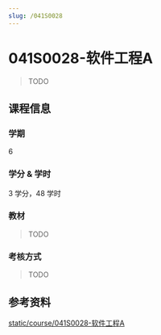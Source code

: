 ```yaml
---
slug: /041S0028
---
```


# 041S0028-软件工程A

> TODO

## 课程信息

### 学期

6

### 学分 & 学时

3 学分，48 学时

### 教材

> TODO

### 考核方式

> TODO

## 参考资料

[static/course/041S0028-软件工程A](https://github.com/rurumuri/ysuse-2022/tree/master/static/course/041S0028-软件工程A)